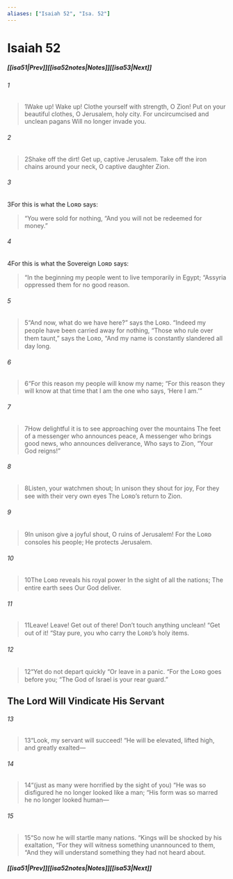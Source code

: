 ```yaml
---
aliases: ["Isaiah 52", "Isa. 52"]
---
```

# Isaiah 52
##### <span class=arrow-left></span>[[isa51|Prev]]<span class=navigation-separator></span>[[isa52notes|Notes]]<span class=navigation-separator></span>[[isa53|Next]]<span class=arrow-right></span>
###### 1
><span class=verse-first-poetry>1</span>Wake up! Wake up!
>Clothe yourself with strength, O Zion!
>Put on your beautiful clothes,
>O Jerusalem, holy city.
>For uncircumcised and unclean pagans
>Will no longer invade you.
###### 2
><span class=verse-body-poetry>2</span>Shake off the dirt!
>Get up, captive Jerusalem.
>Take off the iron chains around your neck,
>O captive daughter Zion.
<div class=paragraph-break></div>

###### 3
<span class=verse-first>3</span>For this is what the Lᴏʀᴅ says:
<div class=paragraph-break></div>

><span class=poetry-quote-double>“</span>You were sold for nothing,
><span class=poetry-quote-double>“</span>And you will not be redeemed for money.”
<div class=paragraph-break></div>

###### 4
<span class=verse-body>4</span>For this is what the Sovereign Lᴏʀᴅ says:
<div class=paragraph-break></div>

><span class=poetry-quote-double>“</span>In the beginning my people went to live temporarily in Egypt;
><span class=poetry-quote-double>“</span>Assyria oppressed them for no good reason.
###### 5
><span class=verse-body-poetry>5</span><span class=poetry-quote-double>“</span>And now, what do we have here?” says the Lᴏʀᴅ.
><span class=poetry-quote-double>“</span>Indeed my people have been carried away for nothing,
><span class=poetry-quote-double>“</span>Those who rule over them taunt,” says the Lᴏʀᴅ,
><span class=poetry-quote-double>“</span>And my name is constantly slandered all day long.
###### 6
><span class=verse-body-poetry>6</span><span class=poetry-quote-double>“</span>For this reason my people will know my name;
><span class=poetry-quote-double>“</span>For this reason they will know at that time that I am the one who says,
><span class=poetry-quote-single>‘</span>Here I am.’”
<div class=paragraph-break></div>

###### 7
><span class=verse-first-poetry>7</span>How delightful it is to see approaching over the mountains
>The feet of a messenger who announces peace,
>A messenger who brings good news, who announces deliverance,
>Who says to Zion, “Your God reigns!”
###### 8
><span class=verse-body-poetry>8</span>Listen, your watchmen shout;
>In unison they shout for joy,
>For they see with their very own eyes
>The Lᴏʀᴅ’s return to Zion.
###### 9
><span class=verse-body-poetry>9</span>In unison give a joyful shout,
>O ruins of Jerusalem!
>For the Lᴏʀᴅ consoles his people;
>He protects Jerusalem.
###### 10
><span class=verse-body-poetry>10</span>The Lᴏʀᴅ reveals his royal power
>In the sight of all the nations;
>The entire earth sees
>Our God deliver.
<div class=paragraph-break></div>

###### 11
><span class=verse-first-poetry>11</span>Leave! Leave! Get out of there!
>Don’t touch anything unclean!
><span class=poetry-quote-double>“</span>Get out of it!
><span class=poetry-quote-double>“</span>Stay pure, you who carry the Lᴏʀᴅ’s holy items.
###### 12
><span class=verse-body-poetry>12</span><span class=poetry-quote-double>“</span>Yet do not depart quickly
><span class=poetry-quote-double>“</span>Or leave in a panic.
><span class=poetry-quote-double>“</span>For the Lᴏʀᴅ goes before you;
><span class=poetry-quote-double>“</span>The God of Israel is your rear guard.”
## The Lord Will Vindicate His Servant
###### 13
><span class=verse-first-poetry>13</span><span class=poetry-quote-double>“</span>Look, my servant will succeed!
><span class=poetry-quote-double>“</span>He will be elevated, lifted high, and greatly exalted—
###### 14
><span class=verse-body-poetry>14</span><span class=poetry-quote-double>“</span>(just as many were horrified by the sight of you)
><span class=poetry-quote-double>“</span>He was so disfigured he no longer looked like a man;
><span class=poetry-quote-double>“</span>His form was so marred he no longer looked human—
###### 15
><span class=verse-body-poetry>15</span><span class=poetry-quote-double>“</span>So now he will startle many nations.
><span class=poetry-quote-double>“</span>Kings will be shocked by his exaltation,
><span class=poetry-quote-double>“</span>For they will witness something unannounced to them,
><span class=poetry-quote-double>“</span>And they will understand something they had not heard about.
##### <span class=arrow-left></span>[[isa51|Prev]]<span class=navigation-separator></span>[[isa52notes|Notes]]<span class=navigation-separator></span>[[isa53|Next]]<span class=arrow-right></span>